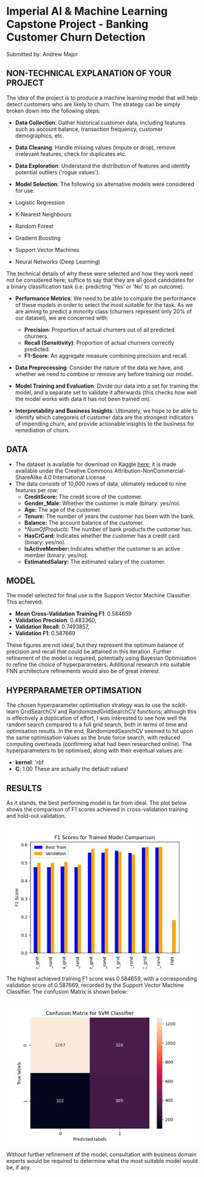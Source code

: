 # Imperial AI & Machine Learning Capstone Project - Banking Customer Churn Detection  

Submitted by: Andrew Major

## NON-TECHNICAL EXPLANATION OF YOUR PROJECT

The idea of the project is to produce a machine learning model that will help detect customers who are likely to churn. The strategy can be simply broken down into the following steps:

* **Data Collection**: Gather historical customer data, including features such as account balance, transaction frequency, customer demographics, etc.
* **Data Cleaning**: Handle missing values (impute or drop), remove irrelevant features, check for duplicates etc.
* **Data Exploration**: Understand the distribution of features and identify potential outliers ('rogue values').

* **Model Selection**: The following six alternative models were considered for use:

* Logistic Regression
* K-Nearest Neighbours
* Random Forest
* Gradient Boosting
* Support Vector Machines
* Neural Networks (Deep Learning)

The technical details of why these were selected and how they work need not be considered here; suffice to say that they are all good candidates for a binary classification task (i.e. predicting 'Yes' or 'No' to an outcome).

* **Performance Metrics**: We need to be able to compare the performance of these models in order to select the most suitable for the task. As we are aiming to predict a minority class (churners represent only 20% of our dataset), we are concerned with:

  * **Precision**: Proportion of actual churners out of all predicted churners.
  * **Recall (Sensitivity)**: Proportion of actual churners correctly predicted.
  * **F1-Score**: An aggregate measure combining precision and recall.

* **Data Preprocessing**:  Consider the nature of the data we have, and whether we need to combine or remove any before training our model.

* **Model Training and Evaluation**: Divide our data into a set for training the model, and a separate set to validate it afterwards (this checks how well the model works with data it has not been trained on).

* **Interpretability and Business Insights**:  Ultimately, we hope to be able to identify which categoreis of customer data are the strongest indicators of impending churn, and provide actionable insights to the business for remediation of churn.

## DATA

* The dataset is available for download on Kaggle [here](https://www.kaggle.com/datasets/saurabhbadole/bank-customer-churn-prediction-dataset/data); it is made available under the Creative Commons Attribution-NonCommercial-ShareAlike 4.0 International License.
* The data consists of 10,000 rows of data, ultimately reduced to nine features per row:
  * **CreditScore:** The credit score of the customer.
  * **Gender_Male:** Whether the customer is male (binary: yes/no).
  * **Age:** The age of the customer.
  * **Tenure:** The number of years the customer has been with the bank.
  * **Balance:** The account balance of the customer.
  * **NumOfProducts:* The number of bank products the customer has.
  * **HasCrCard:** Indicates whether the customer has a credit card (binary: yes/no).
  * **IsActiveMember:** Indicates whether the customer is an active member (binary: yes/no).
  * **EstimatedSalary:** The estimated salary of the customer.

## MODEL  

The model selected for final use is the Support Vector Machine Classifier. This achieved:

* **Mean Cross-Validation Training F1**: 0.584659
* **Validation Precision**: 0.483360,
* **Validation Recall**: 0.7493857,
* **Validation F1**: 0.587669

These figures are not ideal, but they represent the optimum balance of precision and recall that could be attained in this iteration. Further refinement of the model is required, potentially using Bayesian Optimisation to refine the choice of hyperparameters. Additional research into suitable FNN architecture refinements would also be of great interest.

## HYPERPARAMETER OPTIMSATION

The chosen hyperparameter optimisation strategy was to use the scikit-learn GridSearchCV and RandomizedGridSearchCV functions; although this is effectively a duplication of effort, I was interested to see how well the random search compared to a full grid search, both in terms of time and optimisation results. In the end, RandomizedSearchCV seemed to hit upon the same optimisation values as the brute force search, with reduced computing overheads (confirming what had been researched online).
The hyperparameters to be optimised, along with their eventual values are:

* **kernel**: 'rbf
* **C**: 1.00
These are actually the default values!

## RESULTS

As it stands, the best performing model is far from ideal. The plot below shows the comparison of F1 scores achieved in cross-validation training and hold-out validation.

![Screenshot](images/F1_Comparison.png)

The highest achieved training F1 score was 0.584659, with a corresponding validation score of 0.587669, recorded by the Support Vector Machine Classifier. The confusion Matrix is shown below:

![Screenshot2](images/SVC_CM.png)

Without further refinement of the model, consultation with business domain experts would be required to determine what the most suitable model would be, if any.
